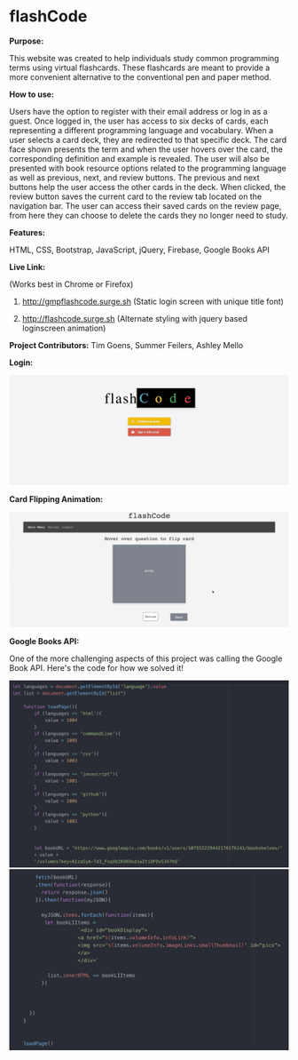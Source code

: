 # flashCode


**Purpose:** 

This website was created to help individuals study common programming terms using virtual flashcards. These flashcards are meant to provide a more convenient alternative to the conventional pen and paper method. 

**How to use:**

Users have the option to register with their email address or log in as a guest. Once logged in, the user has access to six decks of cards, each representing a different programming language and vocabulary. When a user selects a card deck, they are redirected to that specific deck. The card face shown presents the term and when the user hovers over the card, the corresponding definition and example is revealed. The user will also be presented with book resource options related to the programming language as well as previous, next, and review buttons. The previous and next buttons help the user access the other cards in the deck. When clicked, the review button saves the current card to the review tab located on the navigation bar. The user can access their saved cards on the review page, from here they can choose to delete the cards they no longer need to study. 

**Features:** 

HTML, CSS, Bootstrap, JavaScript, jQuery, Firebase, Google Books API


**Live Link:** 

(Works best in Chrome or Firefox)
          
1) http://gmpflashcode.surge.sh (Static login screen with unique title font) 

2) http://flashcode.surge.sh (Alternate styling with jquery based loginscreen animation)

**Project Contributors:** Tim Goens, Summer Feilers, Ashley Mello

**Login:**

![](flashCodeLogin.gif)

**Card Flipping Animation:** 

![](flashCodeFlip.gif)

**Google Books API:**

One of the more challenging aspects of this project was calling the Google Book API. Here's the code for how we solved it!

![](apijs1.png)
![](apijs2.png)
